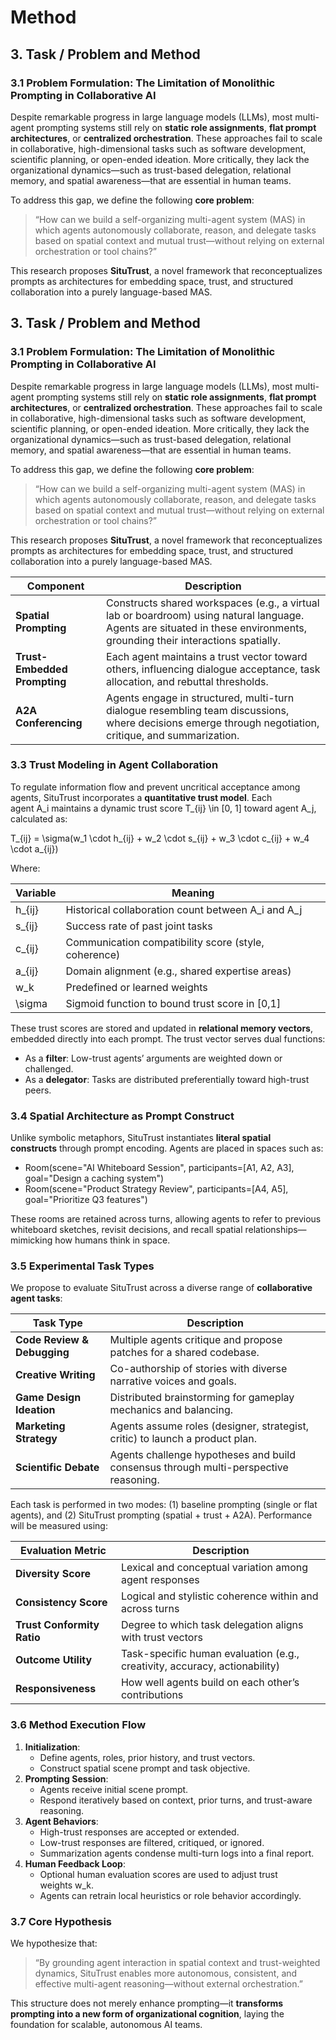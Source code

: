 # Method

## **3. Task / Problem and Method**

### **3.1 Problem Formulation: The Limitation of Monolithic Prompting in Collaborative AI**

Despite remarkable progress in large language models (LLMs), most multi-agent prompting systems still rely on **static role assignments**, **flat prompt architectures**, or **centralized orchestration**. These approaches fail to scale in collaborative, high-dimensional tasks such as software development, scientific planning, or open-ended ideation. More critically, they lack the organizational dynamics—such as trust-based delegation, relational memory, and spatial awareness—that are essential in human teams.

To address this gap, we define the following **core problem**:

> “How can we build a self-organizing multi-agent system (MAS) in which agents autonomously collaborate, reason, and delegate tasks based on spatial context and mutual trust—without relying on external orchestration or tool chains?”
> 

This research proposes **SituTrust**, a novel framework that reconceptualizes prompts as architectures for embedding space, trust, and structured collaboration into a purely language-based MAS.

## **3. Task / Problem and Method**

### **3.1 Problem Formulation: The Limitation of Monolithic Prompting in Collaborative AI**

Despite remarkable progress in large language models (LLMs), most multi-agent prompting systems still rely on **static role assignments**, **flat prompt architectures**, or **centralized orchestration**. These approaches fail to scale in collaborative, high-dimensional tasks such as software development, scientific planning, or open-ended ideation. More critically, they lack the organizational dynamics—such as trust-based delegation, relational memory, and spatial awareness—that are essential in human teams.

To address this gap, we define the following **core problem**:

> “How can we build a self-organizing multi-agent system (MAS) in which agents autonomously collaborate, reason, and delegate tasks based on spatial context and mutual trust—without relying on external orchestration or tool chains?”
> 

This research proposes **SituTrust**, a novel framework that reconceptualizes prompts as architectures for embedding space, trust, and structured collaboration into a purely language-based MAS.

| **Component** | **Description** |
| --- | --- |
| **Spatial Prompting** | Constructs shared workspaces (e.g., a virtual lab or boardroom) using natural language. Agents are situated in these environments, grounding their interactions spatially. |
| **Trust-Embedded Prompting** | Each agent maintains a trust vector toward others, influencing dialogue acceptance, task allocation, and rebuttal thresholds. |
| **A2A Conferencing** | Agents engage in structured, multi-turn dialogue resembling team discussions, where decisions emerge through negotiation, critique, and summarization. |

### **3.3 Trust Modeling in Agent Collaboration**

To regulate information flow and prevent uncritical acceptance among agents, SituTrust incorporates a **quantitative trust model**. Each agent A_i maintains a dynamic trust score T_{ij} \in [0, 1] toward agent A_j, calculated as:

T_{ij} = \sigma(w_1 \cdot h_{ij} + w_2 \cdot s_{ij} + w_3 \cdot c_{ij} + w_4 \cdot a_{ij})

Where:

| **Variable** | **Meaning** |
| --- | --- |
| h_{ij} | Historical collaboration count between A_i and A_j |
| s_{ij} | Success rate of past joint tasks |
| c_{ij} | Communication compatibility score (style, coherence) |
| a_{ij} | Domain alignment (e.g., shared expertise areas) |
| w_k | Predefined or learned weights |
| \sigma | Sigmoid function to bound trust score in [0,1] |

These trust scores are stored and updated in **relational memory vectors**, embedded directly into each prompt. The trust vector serves dual functions:

- As a **filter**: Low-trust agents’ arguments are weighted down or challenged.
- As a **delegator**: Tasks are distributed preferentially toward high-trust peers.

### **3.4 Spatial Architecture as Prompt Construct**

Unlike symbolic metaphors, SituTrust instantiates **literal spatial constructs** through prompt encoding. Agents are placed in spaces such as:

- Room(scene="AI Whiteboard Session", participants=[A1, A2, A3], goal="Design a caching system")
- Room(scene="Product Strategy Review", participants=[A4, A5], goal="Prioritize Q3 features")

These rooms are retained across turns, allowing agents to refer to previous whiteboard sketches, revisit decisions, and recall spatial relationships—mimicking how humans think in space.

### **3.5 Experimental Task Types**

We propose to evaluate SituTrust across a diverse range of **collaborative agent tasks**:

| **Task Type** | **Description** |
| --- | --- |
| **Code Review & Debugging** | Multiple agents critique and propose patches for a shared codebase. |
| **Creative Writing** | Co-authorship of stories with diverse narrative voices and goals. |
| **Game Design Ideation** | Distributed brainstorming for gameplay mechanics and balancing. |
| **Marketing Strategy** | Agents assume roles (designer, strategist, critic) to launch a product plan. |
| **Scientific Debate** | Agents challenge hypotheses and build consensus through multi-perspective reasoning. |

Each task is performed in two modes: (1) baseline prompting (single or flat agents), and (2) SituTrust prompting (spatial + trust + A2A). Performance will be measured using:

| **Evaluation Metric** | **Description** |
| --- | --- |
| **Diversity Score** | Lexical and conceptual variation among agent responses |
| **Consistency Score** | Logical and stylistic coherence within and across turns |
| **Trust Conformity Ratio** | Degree to which task delegation aligns with trust vectors |
| **Outcome Utility** | Task-specific human evaluation (e.g., creativity, accuracy, actionability) |
| **Responsiveness** | How well agents build on each other’s contributions |

### **3.6 Method Execution Flow**

1. **Initialization**:
    - Define agents, roles, prior history, and trust vectors.
    - Construct spatial scene prompt and task objective.
2. **Prompting Session**:
    - Agents receive initial scene prompt.
    - Respond iteratively based on context, prior turns, and trust-aware reasoning.
3. **Agent Behaviors**:
    - High-trust responses are accepted or extended.
    - Low-trust responses are filtered, critiqued, or ignored.
    - Summarization agents condense multi-turn logs into a final report.
4. **Human Feedback Loop**:
    - Optional human evaluation scores are used to adjust trust weights w_k.
    - Agents can retrain local heuristics or role behavior accordingly.

### **3.7 Core Hypothesis**

We hypothesize that:

> “By grounding agent interaction in spatial context and trust-weighted dynamics, SituTrust enables more autonomous, consistent, and effective multi-agent reasoning—without external orchestration.”
> 

This structure does not merely enhance prompting—it **transforms prompting into a new form of organizational cognition**, laying the foundation for scalable, autonomous AI teams.